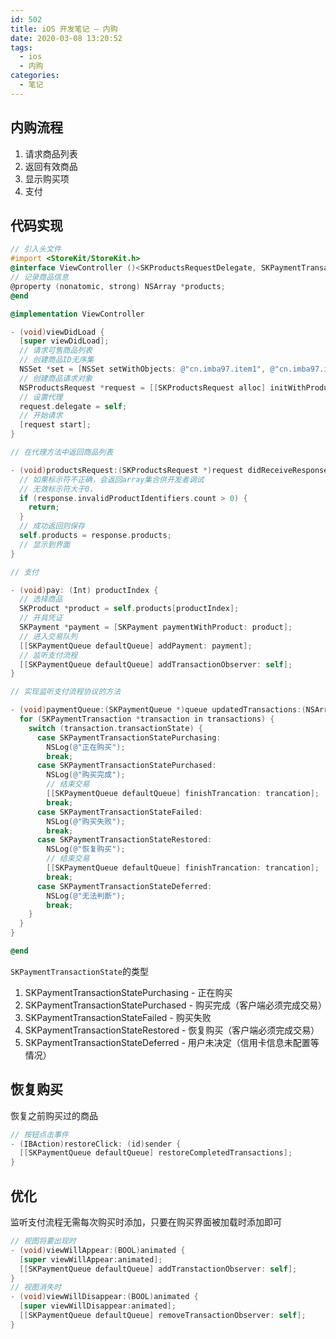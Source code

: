 ```yaml
---
id: 502
title: iOS 开发笔记 – 内购
date: 2020-03-08 13:20:52
tags:
  - ios
  - 内购
categories:
  - 笔记
---
```


## 内购流程

1. 请求商品列表
2. 返回有效商品
3. 显示购买项
4. 支付

<!--more-->

## 代码实现

```objective-c
// 引入头文件
#import <StoreKit/StoreKit.h>
@interface ViewController ()<SKProductsRequestDelegate, SKPaymentTransactionObserver>
// 记录商品信息
@property (nonatomic, strong) NSArray *products;
@end

@implementation ViewController

- (void)viewDidLoad {
  [super viewDidLoad];
  // 请求可售商品列表
  // 创建商品ID无序集
  NSSet *set = [NSSet setWithObjects: @"cn.imba97.item1", @"cn.imba97.item2", nil];
  // 创建商品请求对象
  NSProductsRequest *request = [[SKProductsRequest alloc] initWithProductIdentifiers: set];
  // 设置代理
  request.delegate = self;
  // 开始请求
  [request start];
}

// 在代理方法中返回商品列表

- (void)productsRequest:(SKProductsRequest *)request didReceiveResponse:(SKProductsResponse *)response NS_AVAILABLE_IOS(3_0) {
  // 如果标示符不正确，会返回array集合供开发者调试
  // 无效标示符大于0，
  if (response.invalidProductIdentifiers.count > 0) {
    return;
  }
  // 成功返回则保存
  self.products = response.products;
  // 显示到界面
}

// 支付

- (void)pay: (Int) productIndex {
  // 选择商品
  SKProduct *product = self.products[productIndex];
  // 开具凭证
  SKPayment *payment = [SKPayment paymentWithProduct: product];
  // 进入交易队列
  [[SKPaymentQueue defaultQueue] addPayment: payment];
  // 监听支付流程
  [[SKPaymentQueue defaultQueue] addTransactionObserver: self];
}

// 实现监听支付流程协议的方法

- (void)paymentQueue:(SKPaymentQueue *)queue updatedTransactions:(NSArray<SKPaymentTransaction *> *)transactions {
  for (SKPaymentTransaction *transaction in transactions) {
    switch (transaction.transactionState) {
      case SKPaymentTransactionStatePurchasing:
        NSLog(@"正在购买");
        break;
      case SKPaymentTransactionStatePurchased:
        NSLog(@"购买完成");
        // 结束交易
        [[SKPaymentQueue defaultQueue] finishTrancation: trancation];
        break;
      case SKPaymentTransactionStateFailed:
        NSLog(@"购买失败");
        break;
      case SKPaymentTransactionStateRestored:
        NSLog(@"恢复购买");
        // 结束交易
        [[SKPaymentQueue defaultQueue] finishTrancation: trancation];
        break;
      case SKPaymentTransactionStateDeferred:
        NSLog(@"无法判断");
        break;
    }
  }
}

@end
```

`SKPaymentTransactionState`的类型

1. SKPaymentTransactionStatePurchasing - 正在购买
2. SKPaymentTransactionStatePurchased - 购买完成（客户端必须完成交易）
3. SKPaymentTransactionStateFailed - 购买失败
4. SKPaymentTransactionStateRestored - 恢复购买（客户端必须完成交易）
5. SKPaymentTransactionStateDeferred - 用户未决定（信用卡信息未配置等情况）

## 恢复购买

恢复之前购买过的商品

```objective-c
// 按钮点击事件
- (IBAction)restoreClick: (id)sender {
  [[SKPaymentQueue defaultQueue] restoreCompletedTransactions];
}
```

## 优化

监听支付流程无需每次购买时添加，只要在购买界面被加载时添加即可

```objective-c
// 视图将要出现时
- (void)viewWillAppear:(BOOL)animated {
  [super viewWillAppear:animated];
  [[SKPaymentQueue defaultQueue] addTranstactionObserver: self];
}
// 视图消失时
- (void)viewWillDisappear:(BOOL)animated {
  [super viewWillDisappear:animated];
  [[SKPaymentQueue defaultQueue] removeTransactionObserver: self];
}
```
